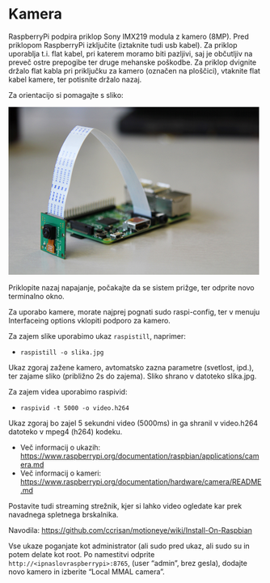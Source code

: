 # Kamera

RaspberryPi podpira priklop Sony IMX219 modula z kamero (8MP). Pred priklopom RaspberryPi izključite (iztaknite tudi usb kabel). Za priklop uporablja t.i. flat kabel, pri katerem moramo biti pazljivi, saj je občutljiv na preveč ostre prepogibe ter druge mehanske poškodbe. Za priklop dvignite držalo flat kabla pri priključku za kamero (označen na ploščici), vtaknite flat kabel kamere, ter potisnite držalo nazaj.

Za orientacijo si pomagajte s sliko:

![alt text](./images/rp_kamera.png)


Priklopite nazaj napajanje, počakajte da se sistem prižge, ter odprite novo terminalno okno.

Za uporabo kamere, morate najprej pognati sudo raspi-config, ter v menuju Interfaceing
options vklopiti podporo za kamero.

Za zajem slike uporabimo ukaz `raspistill`, naprimer:
- `raspistill -o slika.jpg`

Ukaz zgoraj zažene kamero, avtomatsko zazna parametre (svetlost, ipd.), ter zajame sliko (približno 2s do zajema). Sliko shrano v datoteko slika.jpg.

Za zajem videa uporabimo raspivid:
- `raspivid -t 5000 -o video.h264`

Ukaz zgoraj bo zajel 5 sekundni video (5000ms) in ga shranil v video.h264 datoteko v mpeg4 (h264) kodeku.

- Več informacij o ukazih: https://www.raspberrypi.org/documentation/raspbian/applications/camera.md
- Več informacij o kameri: https://www.raspberrypi.org/documentation/hardware/camera/README.md

Postavite tudi streaming strežnik, kjer si lahko video ogledate kar prek navadnega spletnega brskalnika.

Navodila: https://github.com/ccrisan/motioneye/wiki/Install-On-Raspbian

Vse ukaze poganjate kot administrator (ali sudo pred ukaz, ali sudo su in potem delate kot root. Po namestitvi odprite `http://<ipnaslovraspberrypi>:8765`, (user “admin”, brez gesla), dodajte novo kamero in izberite “Local MMAL camera”.